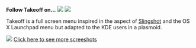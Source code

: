 **Follow Takeoff on...** [![](https://lh3.googleusercontent.com/-52GoOXWJMJ8/TW45hTR7DaI/AAAAAAAAAEk/Qaj7O8dF-WM/rss.png)](http://code.google.com/p/takeoff-launcher/feeds)       [![](https://lh3.googleusercontent.com/-kRgKvb-T4_4/T9psNwZN3TI/AAAAAAAAANA/pwasxapdWm0/s33/twitter.png)](https://twitter.com/#!/Jose__Exposito)


Takeoff is a full screen menu inspired in the aspect of [Slingshot](https://launchpad.net/~elementaryart) and the OS X Launchpad menu but adapted to the KDE users in a plasmoid.

[![](https://lh3.googleusercontent.com/-vQf9jlOX5f0/TjFjUahI4UI/AAAAAAAAAHw/GAgbAnpNPjc/s912/screenshot1.png)](https://picasaweb.google.com/100572743311213312835/Takeoff)
[Click here to see more screeshots](https://picasaweb.google.com/100572743311213312835/Takeoff)